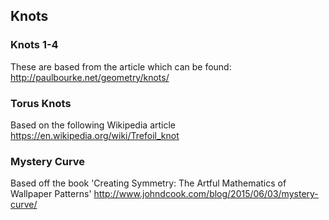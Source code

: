 ## Knots

### Knots 1-4

These are based from the article which can be found: http://paulbourke.net/geometry/knots/

### Torus Knots

Based on the following Wikipedia article https://en.wikipedia.org/wiki/Trefoil_knot

### Mystery Curve

 Based off the book 'Creating Symmetry: The Artful Mathematics of Wallpaper Patterns' http://www.johndcook.com/blog/2015/06/03/mystery-curve/
